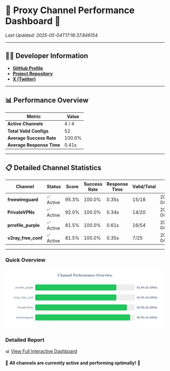 # 🌟 Proxy Channel Performance Dashboard 🌟

_Last Updated: 2025-05-04T17:16:37.846154_

---

## 👩‍💻 Developer Information

- **[GitHub Profile](https://github.com/4n0nymou3)**  
- **[Project Repository](https://github.com/4n0nymou3/multi-proxy-config-fetcher)**  
- **[X (Twitter)](https://x.com/4n0nymou3)**  

---

## 📊 Performance Overview

| Metric                | Value       |
|-----------------------|-------------|
| **Active Channels**   | 4 / 4       |
| **Total Valid Configs** | 52          |
| **Average Success Rate** | 100.0%      |
| **Average Response Time** | 0.41s       |

---

## 📋 Detailed Channel Statistics

| Channel          | Status     | Score  | Success Rate | Response Time | Valid/Total | Last Success               |
|------------------|------------|--------|--------------|---------------|-------------|----------------------------|
| **freewireguard**  | ✅ Active  | 95.3%  | 100.0% | 0.35s         | 15/18       | 2025-05-04T17:16:37.844436 |
| **PrivateVPNs**  | ✅ Active  | 92.0%  | 100.0% | 0.34s         | 14/20       | 2025-05-04T17:16:37.469228 |
| **prrofile_purple**  | ✅ Active  | 81.5%  | 100.0% | 0.61s         | 16/54       | 2025-05-04T17:16:36.716078 |
| **v2ray_free_conf**  | ✅ Active  | 81.5%  | 100.0% | 0.35s         | 7/25       | 2025-05-04T17:16:37.100800 |

---

### Quick Overview
<div align="center">
  <a href="https://raw.githubusercontent.com/nullluser/NullRepo/refs/heads/main/assets/channel_stats_chart.svg">
    <img src="https://raw.githubusercontent.com/nullluser/NullRepo/refs/heads/main/assets/channel_stats_chart.svg" alt="Source Performance Statistics" width="800">
  </a>
</div>

### Detailed Report
📊 [View Full Interactive Dashboard](https://htmlpreview.github.io/?https://github.com/nullluser/NullRepo/blob/main/assets/performance_report.html)

🎉 **All channels are currently active and performing optimally!** 🎉
